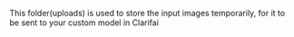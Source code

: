 This folder(uploads) is used to store the input images temporarily, for it to be sent to your custom model in Clarifai
